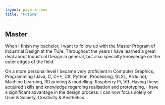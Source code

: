 ```yaml
---
layout: page-in-nav
title: "Future"
---
```


## Master

When I finish my bachelor, I want to follow up with the Master Program of Industrial Design at the TU/e.
Throughout the years I have learned a great deal about Industrial Design in general, but also specialty knowledge on the outer edges of the field.  

On a more personal level I became very proficient in Computer Graphics, Programming (Java, C, C++, C#, Python, Processing, GLSL, Arduino), Machine Learning, 3D printing & modelling, Raspberry Pi, VR. 
Having these acquired skills and knowledge regarding realisation and prototyping, I have a significant advantage in the design process. I can now focus solely on User & Society, Creativity & Aesthetics.

